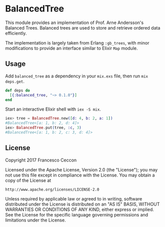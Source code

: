 # BalancedTree

This module provides an implementation of Prof. Arne Andersson's Balanced Trees.
Balanced trees are used to store and retrieve ordered data efficiently.


The implementation is largely taken from Erlang `:gb_trees`, with minor modifications
to provide an interface similar to Elixir `Map` module.

## Usage

Add `balanced_tree` as a dependency in your `mix.exs` file, then run `mix deps.get`.

```elixir
def deps do
  [{:balanced_tree, "~> 0.1.0"}]
end
```

Start an interactive Elixir shell with `iex -S mix`.

```elixir
iex> tree = BalancedTree.new([d: 4, b: 2, a: 1])
#BalancedTree<[a: 1, b: 2, d: 4]>
iex> BalancedTree.put(tree, :c, 3)
#BalancedTree<[a: 1, b: 2, c: 3, d: 4]>
```

## License

Copyright 2017 Francesco Ceccon

Licensed under the Apache License, Version 2.0 (the "License");
you may not use this file except in compliance with the License.
You may obtain a copy of the License at

    http://www.apache.org/licenses/LICENSE-2.0

Unless required by applicable law or agreed to in writing, software
distributed under the License is distributed on an "AS IS" BASIS,
WITHOUT WARRANTIES OR CONDITIONS OF ANY KIND, either express or implied.
See the License for the specific language governing permissions and
limitations under the License.
